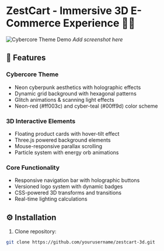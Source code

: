 # ZestCart - Immersive 3D E-Commerce Experience 🛒💥

![Cybercore Theme Demo](https://via.placeholder.com/800x400.png?text=ZestCart+3D+Demo) 
*Add screenshot here*

## 🚀 Features

### Cybercore Theme
- Neon cyberpunk aesthetics with holographic effects
- Dynamic grid background with hexagonal patterns
- Glitch animations & scanning light effects
- Neon-red (#ff003c) and cyber-teal (#00ff9d) color scheme

### 3D Interactive Elements
- Floating product cards with hover-tilt effect
- Three.js powered background elements
- Mouse-responsive parallax scrolling
- Particle system with energy orb animations

### Core Functionality
- Responsive navigation bar with holographic buttons
- Versioned logo system with dynamic badges
- CSS-powered 3D transforms and transitions
- Real-time lighting calculations

## ⚙️ Installation

1. Clone repository:
```bash
git clone https://github.com/yourusername/zestcart-3d.git
